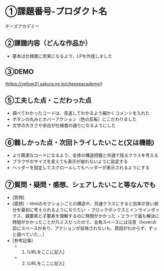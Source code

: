 # ①課題番号-プロダクト名

チーズアカデミー

## ②課題内容（どんな作品か）

- 基本は仕様書に忠実になるよう、LPを作成しました

## ③DEMO
(https://yellow31.sakura.ne.jp/cheeseacademy/)


## ⑤工夫した点・こだわった点
- 調べてわかったコードは、見返してわかるよう細かくコメントを入れた
- ボタンの丸みとホバーアクション（色の反転）にこだわりました
- 文字の大きさや余白が仕様書の通りになるようにした

## ⑥難しかった点・次回トライしたいこと(又は機能)

- より簡潔なコードになるよう、全体の構造把握と共通で括るクラスを考える
- ブラウザのサイズを変えても表示が崩れないように設定する
- ヘッダーを固定してスクロールしてもヘッダーが表示されるようにする


## ⑦質問・疑問・感想、シェアしたいこと等なんでも

- [質問]
- [感想]
・htmlのセクションごとの構造や、共通クラスにすると効率が良い部分を最初に考えられるようになりたい
・ブロックボックスとインラインボックス、親要素と子要素を理解するのに時間がかかった
・エラーで最も解決に時間がかかったことが凡ミスだったので、全角スペースには注意（hoverの前にスペースがあり、アクションが反映されないも、原因がわからず、ずっと調べていた、、）
- [参考記事]
  - 1. [URLをここに記入]
  - 2. [URLをここに記入]


